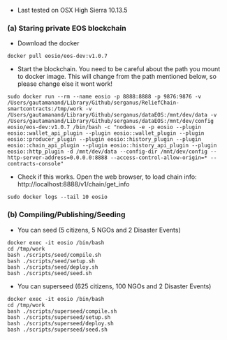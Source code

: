 
- Last tested on OSX High Sierra 10.13.5

### (a) Staring private EOS blockchain 
- Download the docker
```
docker pull eosio/eos-dev:v1.0.7
```
- Start the blockchain. You need to be careful about the path you mount to docker image. This will change from the path mentioned below, so please change else it wont work!
```
sudo docker run --rm --name eosio -p 8888:8888 -p 9876:9876 -v /Users/gautamanand/Library/Github/serganus/ReliefChain-smartcontracts:/tmp/work -v /Users/gautamanand/Library/Github/serganus/dataEOS:/mnt/dev/data -v /Users/gautamanand/Library/Github/serganus/dataEOS:/mnt/dev/config eosio/eos-dev:v1.0.7 /bin/bash -c "nodeos -e -p eosio --plugin eosio::wallet_api_plugin --plugin eosio::wallet_plugin --plugin eosio::producer_plugin --plugin eosio::history_plugin --plugin eosio::chain_api_plugin --plugin eosio::history_api_plugin --plugin eosio::http_plugin -d /mnt/dev/data --config-dir /mnt/dev/config --http-server-address=0.0.0.0:8888 --access-control-allow-origin=* --contracts-console"
```
- Check if this works. Open the web browser, to load chain info: http://localhost:8888/v1/chain/get_info
```
sudo docker logs --tail 10 eosio
```

### (b) Compiling/Publishing/Seeding
- You can seed (5 citizens, 5 NGOs and 2 Disaster Events)
```
docker exec -it eosio /bin/bash
cd /tmp/work
bash ./scripts/seed/compile.sh
bash ./scripts/seed/setup.sh
bash ./scripts/seed/deploy.sh
bash ./scripts/seed/seed.sh
```

- You can superseed (625 citizens, 100 NGOs and 2 Disaster Events)
```
docker exec -it eosio /bin/bash
cd /tmp/work
bash ./scripts/superseed/compile.sh
bash ./scripts/superseed/setup.sh
bash ./scripts/superseed/deploy.sh
bash ./scripts/superseed/seed.sh
```
